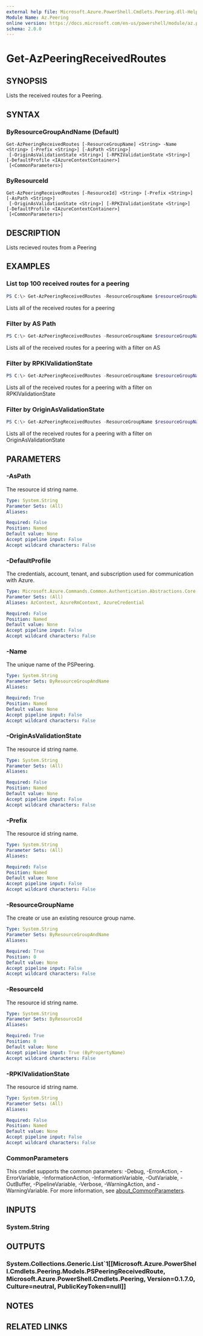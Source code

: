 ```yaml
---
external help file: Microsoft.Azure.PowerShell.Cmdlets.Peering.dll-Help.xml
Module Name: Az.Peering
online version: https://docs.microsoft.com/en-us/powershell/module/az.peering/get-azpeeringreceivedroute
schema: 2.0.0
---
```


# Get-AzPeeringReceivedRoutes

## SYNOPSIS
Lists the received routes for a Peering.

## SYNTAX

### ByResourceGroupAndName (Default)
```
Get-AzPeeringReceivedRoutes [-ResourceGroupName] <String> -Name <String> [-Prefix <String>] [-AsPath <String>]
 [-OriginAsValidationState <String>] [-RPKIValidationState <String>] [-DefaultProfile <IAzureContextContainer>]
 [<CommonParameters>]
```

### ByResourceId
```
Get-AzPeeringReceivedRoutes [-ResourceId] <String> [-Prefix <String>] [-AsPath <String>]
 [-OriginAsValidationState <String>] [-RPKIValidationState <String>] [-DefaultProfile <IAzureContextContainer>]
 [<CommonParameters>]
```

## DESCRIPTION
Lists recieved routes from a Peering

## EXAMPLES

### List top 100 received routes for a peering
```powershell
PS C:\> Get-AzPeeringReceivedRoutes -ResourceGroupName $resourceGroupName -Name $peeringName
```

Lists all of the received routes for a peering

### Filter by AS Path
```powershell
PS C:\> Get-AzPeeringReceivedRoutes -ResourceGroupName $resourceGroupName -Name $peeringName -AsPath "1234 5674 9834"
```

Lists all of the received routes for a peering with a filter on AS 

### Filter by RPKIValidationState
```powershell
PS C:\> Get-AzPeeringReceivedRoutes -ResourceGroupName $resourceGroupName -Name $peeringName -RPKIValidationState "Valid"
```

Lists all of the received routes for a peering with a filter on RPKIValidationState

### Filter by OriginAsValidationState
```powershell
PS C:\> Get-AzPeeringReceivedRoutes -ResourceGroupName $resourceGroupName -Name $peeringName -OriginAsValidationState "Valid"
```

Lists all of the received routes for a peering with a filter on OriginAsValidationState

## PARAMETERS

### -AsPath
The resource id string name.

```yaml
Type: System.String
Parameter Sets: (All)
Aliases:

Required: False
Position: Named
Default value: None
Accept pipeline input: False
Accept wildcard characters: False
```

### -DefaultProfile
The credentials, account, tenant, and subscription used for communication with Azure.

```yaml
Type: Microsoft.Azure.Commands.Common.Authentication.Abstractions.Core.IAzureContextContainer
Parameter Sets: (All)
Aliases: AzContext, AzureRmContext, AzureCredential

Required: False
Position: Named
Default value: None
Accept pipeline input: False
Accept wildcard characters: False
```

### -Name
The unique name of the PSPeering.

```yaml
Type: System.String
Parameter Sets: ByResourceGroupAndName
Aliases:

Required: True
Position: Named
Default value: None
Accept pipeline input: False
Accept wildcard characters: False
```

### -OriginAsValidationState
The resource id string name.

```yaml
Type: System.String
Parameter Sets: (All)
Aliases:

Required: False
Position: Named
Default value: None
Accept pipeline input: False
Accept wildcard characters: False
```

### -Prefix
The resource id string name.

```yaml
Type: System.String
Parameter Sets: (All)
Aliases:

Required: False
Position: Named
Default value: None
Accept pipeline input: False
Accept wildcard characters: False
```

### -ResourceGroupName
The create or use an existing resource group name.

```yaml
Type: System.String
Parameter Sets: ByResourceGroupAndName
Aliases:

Required: True
Position: 0
Default value: None
Accept pipeline input: False
Accept wildcard characters: False
```

### -ResourceId
The resource id string name.

```yaml
Type: System.String
Parameter Sets: ByResourceId
Aliases:

Required: True
Position: 0
Default value: None
Accept pipeline input: True (ByPropertyName)
Accept wildcard characters: False
```

### -RPKIValidationState
The resource id string name.

```yaml
Type: System.String
Parameter Sets: (All)
Aliases:

Required: False
Position: Named
Default value: None
Accept pipeline input: False
Accept wildcard characters: False
```

### CommonParameters
This cmdlet supports the common parameters: -Debug, -ErrorAction, -ErrorVariable, -InformationAction, -InformationVariable, -OutVariable, -OutBuffer, -PipelineVariable, -Verbose, -WarningAction, and -WarningVariable. For more information, see [about_CommonParameters](http://go.microsoft.com/fwlink/?LinkID=113216).

## INPUTS

### System.String

## OUTPUTS

### System.Collections.Generic.List`1[[Microsoft.Azure.PowerShell.Cmdlets.Peering.Models.PSPeeringReceivedRoute, Microsoft.Azure.PowerShell.Cmdlets.Peering, Version=0.1.7.0, Culture=neutral, PublicKeyToken=null]]

## NOTES

## RELATED LINKS

